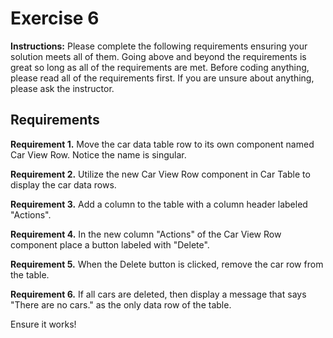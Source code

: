 # Exercise 6

**Instructions:** Please complete the following requirements ensuring your solution meets all of them. Going above and beyond the requirements is great so long as all of the requirements are met. Before coding anything, please read all of the requirements first. If you are unsure about anything, please ask the instructor.

## Requirements

**Requirement 1.** Move the car data table row to its own component named Car View Row. Notice the name is singular.

**Requirement 2.** Utilize the new Car View Row component in Car Table to display the car data rows.

**Requirement 3.** Add a column to the table with a column header labeled "Actions".

**Requirement 4.** In the new column "Actions" of the Car View Row component place a button labeled with "Delete".

**Requirement 5.** When the Delete button is clicked, remove the car row from the table.

**Requirement 6.** If all cars are deleted, then display a message that says "There are no cars." as the only data row of the table.

Ensure it works!